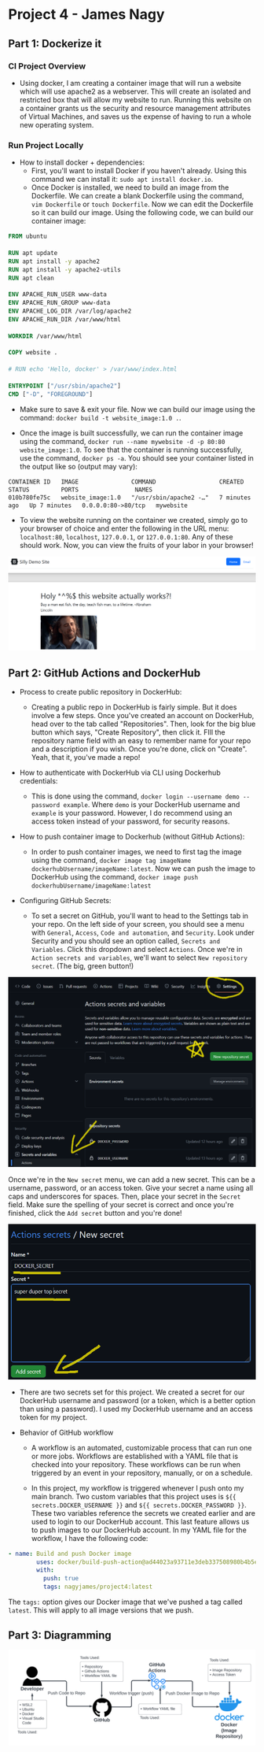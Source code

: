 # Project 4 - James Nagy

## Part 1: Dockerize it

### CI Project Overview
* Using docker, I am creating a container image that will run a website which will use apache2 as a webserver. This will create an isolated and restricted box that will allow my website to run. Running this website on a container grants us the security and resource management attributes of Virtual Machines, and saves us the expense of having to run a whole new operating system. 

### Run Project Locally
* How to install docker + dependencies:
  * First, you'll want to install Docker if you haven't already. Using this command we can install it: `sudo apt install docker.io`. 
  * Once Docker is installed, we need to build an image from the Dockerfile. We can create a blank Dockerfile using the command, `vim Dockerfile` or `touch Dockerfile`. Now we can edit the Dockerfile so it can build our image. Using the following code, we can build our container image: 

```dockerfile
FROM ubuntu

RUN apt update 
RUN apt install -y apache2 
RUN apt install -y apache2-utils 
RUN apt clean

ENV APACHE_RUN_USER www-data
ENV APACHE_RUN_GROUP www-data
ENV APACHE_LOG_DIR /var/log/apache2
ENV APACHE_RUN_DIR /var/www/html

WORKDIR /var/www/html

COPY website .

# RUN echo 'Hello, docker' > /var/www/index.html

ENTRYPOINT ["/usr/sbin/apache2"]
CMD ["-D", "FOREGROUND"]
```

  * Make sure to save & exit your file. Now we can build our image using the command: `docker build -t website_image:1.0 .`. 

  * Once the image is built successfully, we can run the container image using the command, `docker run --name mywebsite -d -p 80:80 website_image:1.0`. To see that the container is running successfully, use the command, `docker ps -a`. You should see your container listed in the output like so (output may vary):
```
CONTAINER ID   IMAGE               COMMAND                  CREATED         STATUS         PORTS                NAMES
010b780fe75c   website_image:1.0   "/usr/sbin/apache2 -…"   7 minutes ago   Up 7 minutes   0.0.0.0:80->80/tcp   mywebsite
```

  * To view the website running on the container we created, simply go to your browser of choice and enter the following in the URL menu: `localhost:80`, `localhost`, `127.0.0.1`, or `127.0.0.1:80`. Any of these should work. Now, you can view the fruits of your labor in your browser!

![image](website/website.png)

## Part 2: GitHub Actions and DockerHub

* Process to create public repository in DockerHub:
  * Creating a public repo in DockerHub is fairly simple. But it does involve a few steps. Once you've created an account on DockerHub, head over to the tab called "Repositories". Then, look for the big blue button which says, "Create Repository", then click it. FIll the repository name field with an easy to remember name for your repo and a description if you wish. Once you're done, click on "Create". Yeah, that it, you've made a repo!

* How to authenticate with DockerHub via CLI using Dockerhub credentials:
  * This is done using the command, `docker login --username demo --password example`. Where `demo` is your DockerHub username and `example` is your password. However, I do recommend using an access token instead of your password, for security reasons.

* How to push container image to Dockerhub (without GitHub Actions):
  * In order to push container images, we need to first tag the image using the command, `docker image tag imageName dockerhubUsername/imageName:latest`. Now we can push the image to DockerHub using the command, `docker image push dockerhubUsername/imageName:latest`

* Configuring GitHub Secrets:
  * To set a secret on GitHub, you'll want to head to the Settings tab in your repo. On the left side of your screen, you should see a menu with `General`, `Access`, `Code and automation`, and `Security`. Look under Security and you should see an option called, `Secrets and Variables`. Click this dropdown and select `Actions`. Once we're in `Action secrets and variables`, we'll want to select `New repository secret`. (The big, green button!) 

![image](secret-1.png)

  Once we're in the `New secret` menu, we can add a new secret. This can be a username, password, or an access token. Give your secret a name using all caps and underscores for spaces. Then, place your secret in the `Secret` field. Make sure the spelling of your secret is correct and once you're finished, click the `Add secret` button and you're done!

![image](secret-2.png)

  * There are two secrets set for this project. We created a secret for our DockerHub username and password (or a token, which is a better option than using a password). I used my DockerHub username and an access token for my project. 

* Behavior of GitHub workflow
  * A workflow is an automated, customizable process that can run one or more jobs. Workflows are established with a YAML file that is checked into your repository. These workflows can be run when triggered by an event in your repository, manually, or on a schedule. 

  * In this project, my workflow is triggered whenever I push onto my main branch. Two custom variables that this project uses is `${{ secrets.DOCKER_USERNAME }}` and `${{ secrets.DOCKER_PASSWORD }}`. These two variables reference the secrets we created earlier and are used to login to our DockerHub account. This last feature allows us to push images to our DockerHub account. In my YAML file for the workflow, I have the following code:

```yaml
- name: Build and push Docker image
        uses: docker/build-push-action@ad44023a93711e3deb337508980b4b5e9bcdc5dc
        with:
          push: true
          tags: nagyjames/project4:latest
```

  The `tags:` option gives our Docker image that we've pushed a tag called `latest`. This will apply to all image versions that we push.

   

## Part 3: Diagramming

![image](project4-ci.png)
